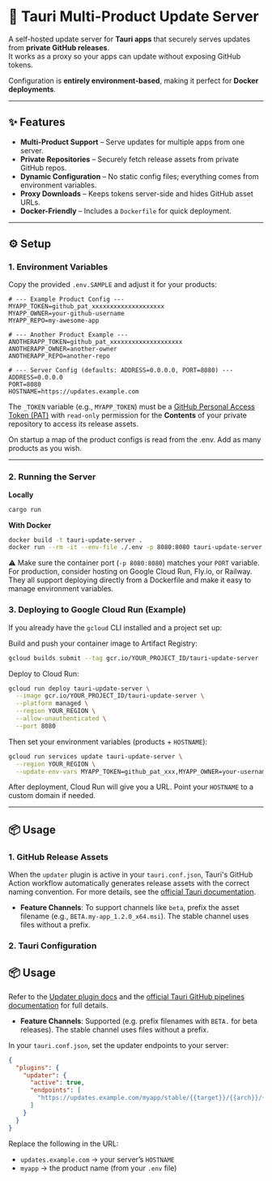 # 🚀 Tauri Multi-Product Update Server

A self-hosted update server for **Tauri apps** that securely serves updates from **private GitHub releases**.  
It works as a proxy so your apps can update without exposing GitHub tokens.  

Configuration is **entirely environment-based**, making it perfect for **Docker deployments**.

---

## ✨ Features

- **Multi-Product Support** – Serve updates for multiple apps from one server.
- **Private Repositories** – Securely fetch release assets from private GitHub repos.
- **Dynamic Configuration** – No static config files; everything comes from environment variables.
- **Proxy Downloads** – Keeps tokens server-side and hides GitHub asset URLs.
- **Docker-Friendly** – Includes a `Dockerfile` for quick deployment.

---

## ⚙️ Setup

### 1. Environment Variables

Copy the provided `.env.SAMPLE` and adjust it for your products:

```dotenv
# --- Example Product Config ---
MYAPP_TOKEN=github_pat_xxxxxxxxxxxxxxxxxxxx
MYAPP_OWNER=your-github-username
MYAPP_REPO=my-awesome-app

# --- Another Product Example ---
ANOTHERAPP_TOKEN=github_pat_xxxxxxxxxxxxxxxxxxxx
ANOTHERAPP_OWNER=another-owner
ANOTHERAPP_REPO=another-repo

# --- Server Config (defaults: ADDRESS=0.0.0.0, PORT=8080) ---
ADDRESS=0.0.0.0
PORT=8080
HOSTNAME=https://updates.example.com
```

The `_TOKEN` variable (e.g., `MYAPP_TOKEN`) must be a [GitHub Personal Access Token (PAT)](https://docs.github.com/en/authentication/keeping-your-account-and-data-secure/managing-your-personal-access-tokens) with `read-only` permission for the **Contents** of your private repository to access its release assets.

On startup a map of the product configs is read from the .env. Add as many products as you wish.

---

### 2. Running the Server

**Locally**
```bash
cargo run
```

**With Docker**
```bash
docker build -t tauri-update-server .
docker run --rm -it --env-file ./.env -p 8080:8080 tauri-update-server
```

⚠️ Make sure the container port (`-p 8080:8080`) matches your `PORT` variable.
For production, consider hosting on Google Cloud Run, Fly.io, or Railway.
They all support deploying directly from a Dockerfile and make it easy to manage environment variables.

### 3. Deploying to Google Cloud Run (Example)

If you already have the `gcloud` CLI installed and a project set up:

Build and push your container image to Artifact Registry:
```bash
gcloud builds submit --tag gcr.io/YOUR_PROJECT_ID/tauri-update-server
```

Deploy to Cloud Run:
```bash
gcloud run deploy tauri-update-server \
  --image gcr.io/YOUR_PROJECT_ID/tauri-update-server \
  --platform managed \
  --region YOUR_REGION \
  --allow-unauthenticated \
  --port 8080
```

Then set your environment variables (products + `HOSTNAME`):
```bash
gcloud run services update tauri-update-server \
  --region YOUR_REGION \
  --update-env-vars MYAPP_TOKEN=github_pat_xxx,MYAPP_OWNER=your-username,MYAPP_REPO=my-awesome-app,HOSTNAME=https://updates.example.com
```

After deployment, Cloud Run will give you a URL. Point your `HOSTNAME` to a custom domain if needed.

---

## 📦 Usage

### 1. GitHub Release Assets

When the `updater` plugin is active in your `tauri.conf.json`, Tauri's GitHub Action workflow automatically generates release assets with the correct naming convention. For more details, see the [official Tauri documentation](https://v2.tauri.app/distribute/pipelines/github).

- **Feature Channels**: To support channels like `beta`, prefix the asset filename (e.g., `BETA.my-app_1.2.0_x64.msi`). The stable channel uses files without a prefix.

### 2. Tauri Configuration
## 📦 Usage

Refer to the [Updater plugin docs](https://v2.tauri.app/plugin/updater/) and the [official Tauri GitHub pipelines documentation](https://v2.tauri.app/distribute/pipelines/github) for full details.

- **Feature Channels**: Supported (e.g. prefix filenames with `BETA.` for beta releases). The stable channel uses files without a prefix.

In your `tauri.conf.json`, set the updater endpoints to your server:
```json
{
  "plugins": {
    "updater": {
      "active": true,
      "endpoints": [
        "https://updates.example.com/myapp/stable/{{target}}/{{arch}}/{{current_version}}"
      ]
    }
  }
}
```

Replace the following in the URL:
- `updates.example.com` → your server’s `HOSTNAME`
- `myapp` → the product name (from your `.env` file)

